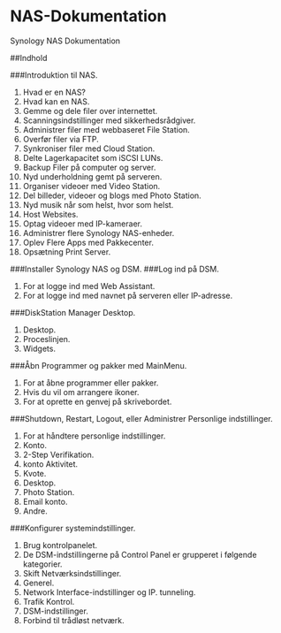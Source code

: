 # NAS-Dokumentation
Synology NAS Dokumentation

##Indhold

###Introduktion til NAS.
1. Hvad er en NAS?
2. Hvad kan en NAS.
3. Gemme og dele filer over internettet.
4. Scanningsindstillinger med sikkerhedsrådgiver.
5. Administrer filer med webbaseret File Station.
6. Overfør filer via FTP.
7. Synkroniser filer med Cloud Station.
8. Delte Lagerkapacitet som iSCSI LUNs.
9. Backup Filer på computer og server.
10. Nyd underholdning gemt på serveren.
11. Organiser videoer med Video Station.
12. Del billeder, videoer og blogs med Photo Station.
13. Nyd musik når som helst, hvor som helst.
14. Host Websites.
15. Optag videoer med IP-kameraer.
16. Administrer flere Synology NAS-enheder.
17. Oplev Flere Apps med Pakkecenter.
18. Opsætning Print Server.

###Installer Synology NAS og DSM.
###Log ind på DSM.
1. For at logge ind med Web Assistant.
2. For at logge ind med navnet på serveren eller IP-adresse.

###DiskStation Manager Desktop.
1. Desktop.
2. Proceslinjen.
3. Widgets.

###Åbn Programmer og pakker med MainMenu.
1. For at åbne programmer eller pakker.
2. Hvis du vil om arrangere ikoner.
3. For at oprette en genvej på skrivebordet.

###Shutdown, Restart, Logout, eller Administrer Personlige indstillinger.
1. For at håndtere personlige indstillinger.
2. Konto.
3. 2-Step Verifikation.
4. konto Aktivitet.
5. Kvote.
6. Desktop.
7. Photo Station.
8. Email konto.
9. Andre.

###Konfigurer systemindstillinger.
1. Brug kontrolpanelet.
  1. De DSM-indstillingerne på Control Panel er grupperet i følgende kategorier.
2. Skift Netværksindstillinger.
  1. Generel.
  2. Network Interface-indstillinger og IP. tunneling.	
  3. Trafik Kontrol.
  4. DSM-indstillinger.
3. Forbind til trådløst netværk.
